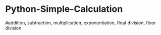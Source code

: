 # Python-Simple-Calculation
#addition, subtraction, multiplication, exponentiation, float division, floor division 
